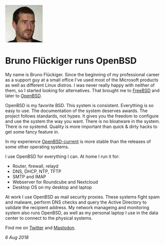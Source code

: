 <p><a href="/" alt="avatar" title="home page"><img src="bflueckiger.jpeg" class="w3"></a></p>

# Bruno Fl&uuml;ckiger runs OpenBSD

My name is Bruno Fl&uuml;ckiger. Since the beginning of my professional
career as a support guy at a small office I've used most of the
Microsoft products as well as different Linux distros.  I was never
really happy with neither of them, so I started looking for
alternatives. That brought me to [FreeBSD](https://www.freebsd.org/)
and later to [OpenBSD](https://www.openbsd.org).

OpenBSD is my favorite BSD. This system is consistent. Everything
is so easy to use. The documentation of the system deserves awards.
The project follows standards, not hypes. It gives you the freedom
to configure and use the system the way you want. There is no
bloatware in the system. There is no systemd. Quality is more
important than quick & dirty hacks to get some fancy feature in.

In my experience
[OpenBSD-current](https://www.openbsd.org/faq/faq5.html#Flavors)
is more stable than the releases of some other operating systems.

I use OpenBSD for everything I can. At home I run it for:

- Router, firewall, relayd
- DNS, DHCP, NTP, TFTP
- SMTP and IMAP
- Webserver for Roundcube and Nextcloud
- Desktop OS on my desktop and laptop

At work I use OpenBSD as mail security proxies. These systems fight
spam and malware, perform DNS checks and query the Active Directory
to validate the recipient address. My network manageing and monitoring
system also runs OpenBSD, as well as my personal laptop I use in
the data center to connect to the physical systems.

Find me on [Twitter](https://twitter.com/bflueckiger) and
[Mastodon](https://bsd.network/@buf).

_6 Aug 2018_
